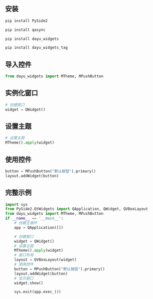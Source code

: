 ## 安装
```python
pip install PySide2
```
```python
pip install qasync
```
```python
pip install dayu_widgets
```
```python
pip install dayu_widgets_tag
```
## 导入控件
```python
from dayu_widgets import MTheme, MPushButton
```
## 实例化窗口
```python
# 创建窗口
widget = QWidget()
```
## 设置主题
```python
# 设置主题
MTheme().apply(widget)
```
## 使用控件
```python
button = MPushButton("默认按钮").primary()
layout.addWidget(button)
```
## 完整示例
```python
import sys
from PySide2.QtWidgets import QApplication, QWidget, QVBoxLayout
from dayu_widgets import MTheme, MPushButton
if __name__ == '__main__':
    # 创建主循环
    app = QApplication([])

    # 创建窗口
    widget = QWidget()
    # 设置主题
    MTheme().apply(widget)
    # 窗口布局
    layout = QVBoxLayout(widget)
    # 使用控件
    button = MPushButton("默认按钮").primary()
    layout.addWidget(button)
    # 显示窗口
    widget.show()

    sys.exit(app.exec_())
